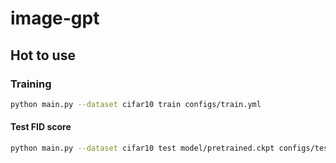 # image-gpt

## Hot to use

### Training

```bash
python main.py --dataset cifar10 train configs/train.yml
```

#### Test FID score

```bash
python main.py --dataset cifar10 test model/pretrained.ckpt configs/test.yml
```
